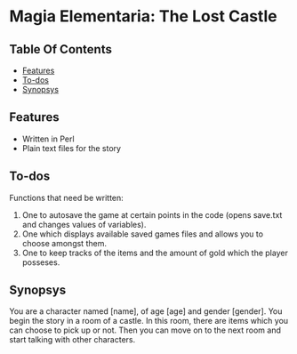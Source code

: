 # Magia Elementaria: The Lost Castle

## Table Of Contents

<!-- vim-markdown-toc GFM -->

* [Features](#features)
* [To-dos](#to-dos)
* [Synopsys](#synopsys)

<!-- vim-markdown-toc -->

## Features

+ Written in Perl
+ Plain text files for the story

## To-dos

Functions that need be written:
1. One to autosave the game at certain points in the code (opens save.txt and
   changes values of variables).
2. One which displays available saved games files and allows you
   to choose amongst them.
3. One to keep tracks of the items and the amount of gold which the player
   posseses.

## Synopsys
You are a character named [name], of age [age] and gender [gender]. You begin
the story in a room of a castle. In this room, there are items which you
can choose to pick up or not. Then you can move on to the next room and
start talking with other characters.
